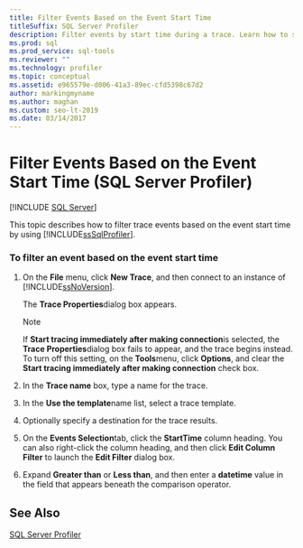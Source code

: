 ```yaml
---
title: Filter Events Based on the Event Start Time
titleSuffix: SQL Server Profiler
description: Filter events by start time during a trace. Learn how to set up a filter on the event start time in SQL Server Profiler.
ms.prod: sql
ms.prod_service: sql-tools
ms.reviewer: ""
ms.technology: profiler
ms.topic: conceptual
ms.assetid: e965579e-d006-41a3-89ec-cfd5398c67d2
author: markingmyname
ms.author: maghan
ms.custom: seo-lt-2019
ms.date: 03/14/2017
---
```


# Filter Events Based on the Event Start Time (SQL Server Profiler)

 [!INCLUDE [SQL Server](../../includes/applies-to-version/sqlserver.md)]

This topic describes how to filter trace events based on the event start time by using [!INCLUDE[ssSqlProfiler](../../includes/sssqlprofiler-md.md)].  
  
### To filter an event based on the event start time  
  
1.  On the **File** menu, click **New Trace**, and then connect to an instance of [!INCLUDE[ssNoVersion](../../includes/ssnoversion-md.md)].  
  
     The **Trace Properties**dialog box appears.  
  
    > [!NOTE]  
    >  If **Start tracing immediately after making connection**is selected, the **Trace Properties**dialog box fails to appear, and the trace begins instead. To turn off this setting, on the **Tools**menu, click **Options**, and clear the **Start tracing immediately after making connection** check box.  
  
2.  In the **Trace name** box, type a name for the trace.  
  
3.  In the **Use the template**name list, select a trace template.  
  
4.  Optionally specify a destination for the trace results.  
  
5.  On the **Events Selection**tab, click the **StartTime** column heading. You can also right-click the column heading, and then click **Edit Column Filter** to launch the **Edit Filter** dialog box.  
  
6.  Expand **Greater than** or **Less than**, and then enter a **datetime** value in the field that appears beneath the comparison operator.  
  
## See Also  
 [SQL Server Profiler](../../tools/sql-server-profiler/sql-server-profiler.md)  
  
  

